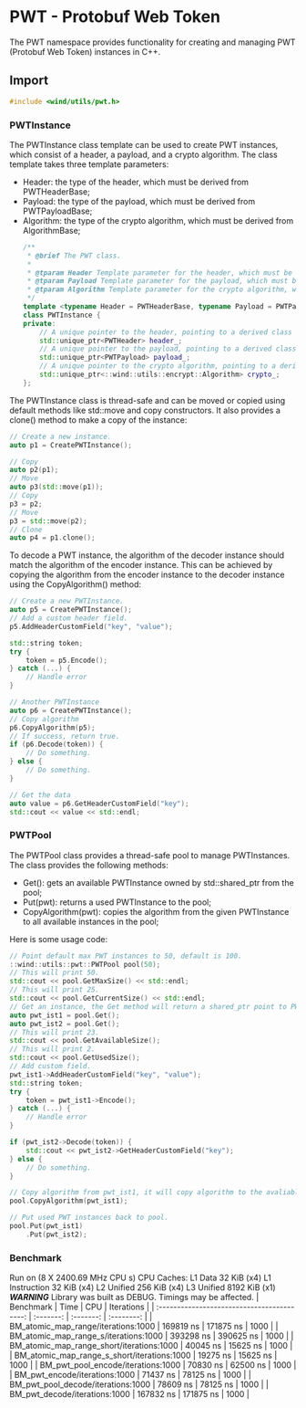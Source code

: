 # PWT - Protobuf Web Token
The PWT namespace provides functionality for creating and managing PWT (Protobuf Web Token) instances in C++.
## Import
```Cpp
#include <wind/utils/pwt.h>
```

### PWTInstance
The PWTInstance class template can be used to create PWT instances, which consist of a header, a payload, and a crypto algorithm. The class template takes three template parameters:
- Header: the type of the header, which must be derived from PWTHeaderBase;
- Payload: the type of the payload, which must be derived from PWTPayloadBase;
- Algorithm: the type of the crypto algorithm, which must be derived from AlgorithmBase;
    ```Cpp
    /**
     * @brief The PWT class.
     *
     * @tparam Header Template parameter for the header, which must be derived from PWTHeader.
     * @tparam Payload Template parameter for the payload, which must be derived from PWTPayload.
     * @tparam Algorithm Template parameter for the crypto algorithm, which must be derived from Algorithm.
     */
    template <typename Header = PWTHeaderBase, typename Payload = PWTPayloadBase, typename Algorithm = ::wind::utils::encrypt::AlgorithmBase>
    class PWTInstance {
    private:
        // A unique pointer to the header, pointing to a derived class of PWTHeader.
        std::unique_ptr<PWTHeader> header_;
        // A unique pointer to the payload, pointing to a derived class of PWTPayload.
        std::unique_ptr<PWTPayload> payload_;
        // A unique pointer to the crypto algorithm, pointing to a derived class of Algorithm.
        std::unique_ptr<::wind::utils::encrypt::Algorithm> crypto_;
    };
    ```
The PWTInstance class is thread-safe and can be moved or copied using default methods like std::move and copy constructors. It also provides a clone() method to make a copy of the instance:
```Cpp
// Create a new instance.
auto p1 = CreatePWTInstance();

// Copy
auto p2(p1);
// Move
auto p3(std::move(p1));
// Copy
p3 = p2;
// Move
p3 = std::move(p2);
// Clone
auto p4 = p1.clone();
```
To decode a PWT instance, the algorithm of the decoder instance should match the algorithm of the encoder instance. This can be achieved by copying the algorithm from the encoder instance to the decoder instance using the CopyAlgorithm() method:
```Cpp
// Create a new PWTInstance.
auto p5 = CreatePWTInstance();
// Add a custom header field.
p5.AddHeaderCustomField("key", "value");

std::string token;
try {
    token = p5.Encode();
} catch (...) {
    // Handle error
}

// Another PWTInstance
auto p6 = CreatePWTInstance();
// Copy algorithm
p6.CopyAlgorithm(p5);
// If success, return true.
if (p6.Decode(token)) {
    // Do something.
} else {
    // Do something.
}

// Get the data
auto value = p6.GetHeaderCustomField("key");
std::cout << value << std::endl;
```

### PWTPool
The PWTPool class provides a thread-safe pool to manage PWTInstances. The class provides the following methods:
- Get(): gets an available PWTInstance owned by std::shared_ptr from the pool;
- Put(pwt): returns a used PWTInstance to the pool;
- CopyAlgorithm(pwt): copies the algorithm from the given PWTInstance to all available instances in the pool;

Here is some usage code:
```Cpp
// Point default max PWT instances to 50, default is 100.
::wind::utils::pwt::PWTPool pool(50);
// This will print 50.
std::cout << pool.GetMaxSize() << std::endl;
// This will print 25.
std::cout << pool.GetCurrentSize() << std::endl;
// Get an instance, the Get method will return a shared_ptr point to PWTInstance.
auto pwt_ist1 = pool.Get();
auto pwt_ist2 = pool.Get();
// This will print 23.
std::cout << pool.GetAvailableSize();
// This will print 2.
std::cout << pool.GetUsedSize();
// Add custom field.
pwt_ist1->AddHeaderCustomField("key", "value");
std::string token;
try {
    token = pwt_ist1->Encode();
} catch (...) {
    // Handle error
}

if (pwt_ist2->Decode(token)) {
    std::cout << pwt_ist2->GetHeaderCustomField("key");
} else {
    // Do something.
}

// Copy algorithm from pwt_ist1, it will copy algorithm to the avaliable 23 instances, because they're already same, it will not work
pool.CopyAlgorithm(pwt_ist1);

// Put used PWT instances back to pool.
pool.Put(pwt_ist1)
    .Put(pwt_ist2);
```

### Benchmark
Run on (8 X 2400.69 MHz CPU s)
CPU Caches:
  L1 Data 32 KiB (x4)
  L1 Instruction 32 KiB (x4)
  L2 Unified 256 KiB (x4)
  L3 Unified 8192 KiB (x1)
***WARNING*** Library was built as DEBUG. Timings may be affected.
|                  Benchmark                  |   Time    |    CPU    | Iterations |
| :-----------------------------------------: | :-------: | :-------: | :--------: |
|     BM_atomic_map_range/iterations:1000     | 169819 ns | 171875 ns |    1000    |
|    BM_atomic_map_range_s/iterations:1000    | 393298 ns | 390625 ns |    1000    |
|  BM_atomic_map_range_short/iterations:1000  | 40045 ns  | 15625 ns  |    1000    |
| BM_atomic_map_range_s_short/iterations:1000 | 19275 ns  | 15625 ns  |    1000    |
|     BM_pwt_pool_encode/iterations:1000      | 70830 ns  | 62500 ns  |    1000    |
|        BM_pwt_encode/iterations:1000        | 71437 ns  | 78125 ns  |    1000    |
|     BM_pwt_pool_decode/iterations:1000      | 78609 ns  | 78125 ns  |    1000    |
|        BM_pwt_decode/iterations:1000        | 167832 ns | 171875 ns |    1000    |